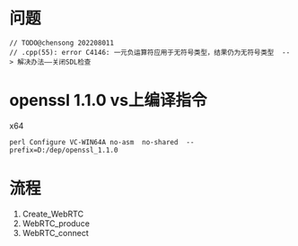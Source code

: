 # 问题


```
// TODO@chensong 202208011  
// .cpp(55): error C4146: 一元负运算符应用于无符号类型，结果仍为无符号类型  --> 解决办法——关闭SDL检查
```

# openssl 1.1.0 vs上编译指令


x64

```
perl Configure VC-WIN64A no-asm  no-shared  --prefix=D:/dep/openssl_1.1.0
```


# 流程

1. Create_WebRTC
2. WebRTC_produce
3. WebRTC_connect